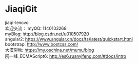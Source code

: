 ﻿# JiaqiGit
jiaqi-lenovo <br />
欢迎交流：
myQQ: 1140103268 <br />
myBlog: http://blog.csdn.net/u010507920 <br />
angular2: https://www.angular.cn/docs/ts/latest/quickstart.html <br />
bootstrap: http://www.bootcss.com/<br />
大漠穷秋: https://my.oschina.net/mumu/blog<br />
阮一峰_ECMAScript6: http://es6.ruanyifeng.com/#docs/intro


